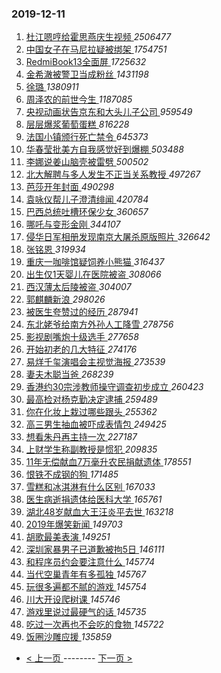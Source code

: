 ### 2019-12-11 
1. [ 杜江嗯哼给霍思燕庆生视频 ](https://s.weibo.com/weibo?q=%23%E6%9D%9C%E6%B1%9F%E5%97%AF%E5%93%BC%E7%BB%99%E9%9C%8D%E6%80%9D%E7%87%95%E5%BA%86%E7%94%9F%E8%A7%86%E9%A2%91%23&Refer=top) *2506477*
1. [ 中国女子在马尼拉疑被绑架 ](https://s.weibo.com/weibo?q=%23%E4%B8%AD%E5%9B%BD%E5%A5%B3%E5%AD%90%E5%9C%A8%E9%A9%AC%E5%B0%BC%E6%8B%89%E7%96%91%E8%A2%AB%E7%BB%91%E6%9E%B6%23&Refer=top) *1754751*
1. [ RedmiBook13全面屏 ](https://s.weibo.com/weibo?q=%23RedmiBook13%E5%85%A8%E9%9D%A2%E5%B1%8F%23&topic_ad=1&Refer=top) *1725632*
1. [ 金希澈被警卫当成粉丝 ](https://s.weibo.com/weibo?q=%23%E9%87%91%E5%B8%8C%E6%BE%88%E8%A2%AB%E8%AD%A6%E5%8D%AB%E5%BD%93%E6%88%90%E7%B2%89%E4%B8%9D%23&Refer=top) *1431198*
1. [ 徐璐 ](https://s.weibo.com/weibo?q=%E5%BE%90%E7%92%90&Refer=top) *1380911*
1. [ 周泽农的前世今生 ](https://s.weibo.com/weibo?q=%23%E5%91%A8%E6%B3%BD%E5%86%9C%E7%9A%84%E5%89%8D%E4%B8%96%E4%BB%8A%E7%94%9F%23&Refer=top) *1187085*
1. [ 央视动画状告京东和大头儿子公司 ](https://s.weibo.com/weibo?q=%23%E5%A4%AE%E8%A7%86%E5%8A%A8%E7%94%BB%E7%8A%B6%E5%91%8A%E4%BA%AC%E4%B8%9C%E5%92%8C%E5%A4%A7%E5%A4%B4%E5%84%BF%E5%AD%90%E5%85%AC%E5%8F%B8%23&Refer=top) *959549*
1. [ 层层爆浆葡萄蛋糕 ](https://s.weibo.com/weibo?q=%23%E5%B1%82%E5%B1%82%E7%88%86%E6%B5%86%E8%91%A1%E8%90%84%E8%9B%8B%E7%B3%95%23&Refer=top) *816228*
1. [ 法国小镇颁行死亡禁令 ](https://s.weibo.com/weibo?q=%23%E6%B3%95%E5%9B%BD%E5%B0%8F%E9%95%87%E9%A2%81%E8%A1%8C%E6%AD%BB%E4%BA%A1%E7%A6%81%E4%BB%A4%23&Refer=top) *645373*
1. [ 华春莹批美方自我感觉好到爆棚 ](https://s.weibo.com/weibo?q=%E5%8D%8E%E6%98%A5%E8%8E%B9%E6%89%B9%E7%BE%8E%E6%96%B9%E8%87%AA%E6%88%91%E6%84%9F%E8%A7%89%E5%A5%BD%E5%88%B0%E7%88%86%E6%A3%9A&Refer=top) *503488*
1. [ 李娜说姜山脑壳被雷劈 ](https://s.weibo.com/weibo?q=%23%E6%9D%8E%E5%A8%9C%E8%AF%B4%E5%A7%9C%E5%B1%B1%E8%84%91%E5%A3%B3%E8%A2%AB%E9%9B%B7%E5%8A%88%23&Refer=top) *500502*
1. [ 北大解聘与多人发生不正当关系教授 ](https://s.weibo.com/weibo?q=%23%E5%8C%97%E5%A4%A7%E8%A7%A3%E8%81%98%E4%B8%8E%E5%A4%9A%E4%BA%BA%E5%8F%91%E7%94%9F%E4%B8%8D%E6%AD%A3%E5%BD%93%E5%85%B3%E7%B3%BB%E6%95%99%E6%8E%88%23&Refer=top) *497267*
1. [ 芭莎开年封面 ](https://s.weibo.com/weibo?q=%23%E8%8A%AD%E8%8E%8E%E5%BC%80%E5%B9%B4%E5%B0%81%E9%9D%A2%23&Refer=top) *490298*
1. [ 袁咏仪帮儿子澄清绯闻 ](https://s.weibo.com/weibo?q=%23%E8%A2%81%E5%92%8F%E4%BB%AA%E5%B8%AE%E5%84%BF%E5%AD%90%E6%BE%84%E6%B8%85%E7%BB%AF%E9%97%BB%23&Refer=top) *420784*
1. [ 巴西总统吐槽环保少女 ](https://s.weibo.com/weibo?q=%23%E5%B7%B4%E8%A5%BF%E6%80%BB%E7%BB%9F%E5%90%90%E6%A7%BD%E7%8E%AF%E4%BF%9D%E5%B0%91%E5%A5%B3%23&Refer=top) *360657*
1. [ 哪吒与变形金刚 ](https://s.weibo.com/weibo?q=%23%E5%93%AA%E5%90%92%E4%B8%8E%E5%8F%98%E5%BD%A2%E9%87%91%E5%88%9A%23&Refer=top) *344107*
1. [ 侵华日军相册发现南京大屠杀原版照片 ](https://s.weibo.com/weibo?q=%23%E4%BE%B5%E5%8D%8E%E6%97%A5%E5%86%9B%E7%9B%B8%E5%86%8C%E5%8F%91%E7%8E%B0%E5%8D%97%E4%BA%AC%E5%A4%A7%E5%B1%A0%E6%9D%80%E5%8E%9F%E7%89%88%E7%85%A7%E7%89%87%23&Refer=top) *326642*
1. [ 张铭恩 ](https://s.weibo.com/weibo?q=%E5%BC%A0%E9%93%AD%E6%81%A9&Refer=top) *319934*
1. [ 重庆一咖啡馆疑饲养小熊猫 ](https://s.weibo.com/weibo?q=%23%E9%87%8D%E5%BA%86%E4%B8%80%E5%92%96%E5%95%A1%E9%A6%86%E7%96%91%E9%A5%B2%E5%85%BB%E5%B0%8F%E7%86%8A%E7%8C%AB%23&Refer=top) *316437*
1. [ 出生仅1天婴儿在医院被盗 ](https://s.weibo.com/weibo?q=%23%E5%87%BA%E7%94%9F%E4%BB%851%E5%A4%A9%E5%A9%B4%E5%84%BF%E5%9C%A8%E5%8C%BB%E9%99%A2%E8%A2%AB%E7%9B%97%23&Refer=top) *308066*
1. [ 西汉薄太后陵被盗 ](https://s.weibo.com/weibo?q=%23%E8%A5%BF%E6%B1%89%E8%96%84%E5%A4%AA%E5%90%8E%E9%99%B5%E8%A2%AB%E7%9B%97%23&Refer=top) *304007*
1. [ 郭麒麟新浪 ](https://s.weibo.com/weibo?q=%23%E9%83%AD%E9%BA%92%E9%BA%9F%E6%96%B0%E6%B5%AA%23&Refer=top) *298026*
1. [ 被医生夸赞过的经历 ](https://s.weibo.com/weibo?q=%23%E8%A2%AB%E5%8C%BB%E7%94%9F%E5%A4%B8%E8%B5%9E%E8%BF%87%E7%9A%84%E7%BB%8F%E5%8E%86%23&Refer=top) *287941*
1. [ 东北姥爷给南方外孙人工降雪 ](https://s.weibo.com/weibo?q=%23%E4%B8%9C%E5%8C%97%E5%A7%A5%E7%88%B7%E7%BB%99%E5%8D%97%E6%96%B9%E5%A4%96%E5%AD%99%E4%BA%BA%E5%B7%A5%E9%99%8D%E9%9B%AA%23&Refer=top) *278756*
1. [ 影视剧嘴炮十级选手 ](https://s.weibo.com/weibo?q=%23%E5%BD%B1%E8%A7%86%E5%89%A7%E5%98%B4%E7%82%AE%E5%8D%81%E7%BA%A7%E9%80%89%E6%89%8B%23&Refer=top) *277658*
1. [ 开始初老的几大特征 ](https://s.weibo.com/weibo?q=%23%E5%BC%80%E5%A7%8B%E5%88%9D%E8%80%81%E7%9A%84%E5%87%A0%E5%A4%A7%E7%89%B9%E5%BE%81%23&Refer=top) *274176*
1. [ 易烊千玺演唱会主视觉海报 ](https://s.weibo.com/weibo?q=%23%E6%98%93%E7%83%8A%E5%8D%83%E7%8E%BA%E6%BC%94%E5%94%B1%E4%BC%9A%E4%B8%BB%E8%A7%86%E8%A7%89%E6%B5%B7%E6%8A%A5%23&Refer=top) *273539*
1. [ 妻夫木聪当爸 ](https://s.weibo.com/weibo?q=%23%E5%A6%BB%E5%A4%AB%E6%9C%A8%E8%81%AA%E5%BD%93%E7%88%B8%23&Refer=top) *268239*
1. [ 香港约30宗涉教师操守调查初步成立 ](https://s.weibo.com/weibo?q=%23%E9%A6%99%E6%B8%AF%E7%BA%A630%E5%AE%97%E6%B6%89%E6%95%99%E5%B8%88%E6%93%8D%E5%AE%88%E8%B0%83%E6%9F%A5%E5%88%9D%E6%AD%A5%E6%88%90%E7%AB%8B%23&Refer=top) *260423*
1. [ 最高检对杨克勤决定逮捕 ](https://s.weibo.com/weibo?q=%23%E6%9C%80%E9%AB%98%E6%A3%80%E5%AF%B9%E6%9D%A8%E5%85%8B%E5%8B%A4%E5%86%B3%E5%AE%9A%E9%80%AE%E6%8D%95%23&Refer=top) *259489*
1. [ 你在化妆上栽过哪些跟头 ](https://s.weibo.com/weibo?q=%23%E4%BD%A0%E5%9C%A8%E5%8C%96%E5%A6%86%E4%B8%8A%E6%A0%BD%E8%BF%87%E5%93%AA%E4%BA%9B%E8%B7%9F%E5%A4%B4%23&Refer=top) *255362*
1. [ 高三男生抽血被吓成表情包 ](https://s.weibo.com/weibo?q=%23%E9%AB%98%E4%B8%89%E7%94%B7%E7%94%9F%E6%8A%BD%E8%A1%80%E8%A2%AB%E5%90%93%E6%88%90%E8%A1%A8%E6%83%85%E5%8C%85%23&Refer=top) *249425*
1. [ 想看朱丹再主持一次 ](https://s.weibo.com/weibo?q=%23%E6%83%B3%E7%9C%8B%E6%9C%B1%E4%B8%B9%E5%86%8D%E4%B8%BB%E6%8C%81%E4%B8%80%E6%AC%A1%23&Refer=top) *227187*
1. [ 上财学生称副教授是惯犯 ](https://s.weibo.com/weibo?q=%23%E4%B8%8A%E8%B4%A2%E5%AD%A6%E7%94%9F%E7%A7%B0%E5%89%AF%E6%95%99%E6%8E%88%E6%98%AF%E6%83%AF%E7%8A%AF%23&Refer=top) *209835*
1. [ 11年无偿献血7万毫升农民捐献遗体 ](https://s.weibo.com/weibo?q=11%E5%B9%B4%E6%97%A0%E5%81%BF%E7%8C%AE%E8%A1%807%E4%B8%87%E6%AF%AB%E5%8D%87%E5%86%9C%E6%B0%91%E6%8D%90%E7%8C%AE%E9%81%97%E4%BD%93&Refer=top) *178551*
1. [ 恨铁不成钢的狗 ](https://s.weibo.com/weibo?q=%23%E6%81%A8%E9%93%81%E4%B8%8D%E6%88%90%E9%92%A2%E7%9A%84%E7%8B%97%23&Refer=top) *171485*
1. [ 雪糕和冰淇淋有什么区别 ](https://s.weibo.com/weibo?q=%23%E9%9B%AA%E7%B3%95%E5%92%8C%E5%86%B0%E6%B7%87%E6%B7%8B%E6%9C%89%E4%BB%80%E4%B9%88%E5%8C%BA%E5%88%AB%23&Refer=top) *167033*
1. [ 医生病逝捐遗体给医科大学 ](https://s.weibo.com/weibo?q=%23%E5%8C%BB%E7%94%9F%E7%97%85%E9%80%9D%E6%8D%90%E9%81%97%E4%BD%93%E7%BB%99%E5%8C%BB%E7%A7%91%E5%A4%A7%E5%AD%A6%23&Refer=top) *165761*
1. [ 湖北48岁献血大王汪炎平去世 ](https://s.weibo.com/weibo?q=%23%E6%B9%96%E5%8C%9748%E5%B2%81%E7%8C%AE%E8%A1%80%E5%A4%A7%E7%8E%8B%E6%B1%AA%E7%82%8E%E5%B9%B3%E5%8E%BB%E4%B8%96%23&Refer=top) *163218*
1. [ 2019年爆笑新闻 ](https://s.weibo.com/weibo?q=%232019%E5%B9%B4%E7%88%86%E7%AC%91%E6%96%B0%E9%97%BB%23&Refer=top) *149703*
1. [ 胡歌最美表演 ](https://s.weibo.com/weibo?q=%23%E8%83%A1%E6%AD%8C%E6%9C%80%E7%BE%8E%E8%A1%A8%E6%BC%94%23&Refer=top) *149251*
1. [ 深圳家暴男子已道歉被拘5日 ](https://s.weibo.com/weibo?q=%23%E6%B7%B1%E5%9C%B3%E5%AE%B6%E6%9A%B4%E7%94%B7%E5%AD%90%E5%B7%B2%E9%81%93%E6%AD%89%E8%A2%AB%E6%8B%985%E6%97%A5%23&Refer=top) *146111*
1. [ 和程序员约会要注意什么 ](https://s.weibo.com/weibo?q=%23%E5%92%8C%E7%A8%8B%E5%BA%8F%E5%91%98%E7%BA%A6%E4%BC%9A%E8%A6%81%E6%B3%A8%E6%84%8F%E4%BB%80%E4%B9%88%23&Refer=top) *145774*
1. [ 当代空巢青年有多孤独 ](https://s.weibo.com/weibo?q=%23%E5%BD%93%E4%BB%A3%E7%A9%BA%E5%B7%A2%E9%9D%92%E5%B9%B4%E6%9C%89%E5%A4%9A%E5%AD%A4%E7%8B%AC%23&Refer=top) *145767*
1. [ 玩很多遍都不腻的游戏 ](https://s.weibo.com/weibo?q=%23%E7%8E%A9%E5%BE%88%E5%A4%9A%E9%81%8D%E9%83%BD%E4%B8%8D%E8%85%BB%E7%9A%84%E6%B8%B8%E6%88%8F%23&Refer=top) *145754*
1. [ 川大开设爬树课 ](https://s.weibo.com/weibo?q=%E5%B7%9D%E5%A4%A7%E5%BC%80%E8%AE%BE%E7%88%AC%E6%A0%91%E8%AF%BE&Refer=top) *145746*
1. [ 游戏里说过最硬气的话 ](https://s.weibo.com/weibo?q=%23%E6%B8%B8%E6%88%8F%E9%87%8C%E8%AF%B4%E8%BF%87%E6%9C%80%E7%A1%AC%E6%B0%94%E7%9A%84%E8%AF%9D%23&Refer=top) *145735*
1. [ 吃过一次再也不会吃的食物 ](https://s.weibo.com/weibo?q=%23%E5%90%83%E8%BF%87%E4%B8%80%E6%AC%A1%E5%86%8D%E4%B9%9F%E4%B8%8D%E4%BC%9A%E5%90%83%E7%9A%84%E9%A3%9F%E7%89%A9%23&Refer=top) *145722*
1. [ 饭圈沙雕应援 ](https://s.weibo.com/weibo?q=%23%E9%A5%AD%E5%9C%88%E6%B2%99%E9%9B%95%E5%BA%94%E6%8F%B4%23&Refer=top) *135859* 

- [ < 上一页 ](https://github.com/able8/weibo-hot-record/blob/master/2019-12-10.md) -------- [ 下一页 > ](https://github.com/able8/weibo-hot-record/blob/master/2019-12-12.md)